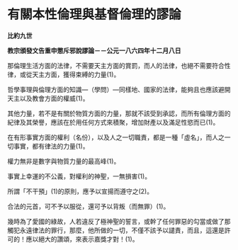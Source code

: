 # 有關本性倫理與基督倫理的謬論


**比約九世**

**教宗頒發文告重申懲斥邪說謬論－－公元一八六四年十二月八日**





那倫理生活方面的法律，不需要天主方面的賞罰，而人的法律，也絕不需要符合性律，或從天主方面，獲得束縛的力量(1)。

哲學事理與倫理方面的知識—（學問）—同樣地、國家的法律，能夠且也應該避開天主以及教會方面的權威(1)。

其他力量，若不是有關於物質方面的力量，那就不該受到承認，而所有倫理方面的紀律及其榮譽，應該在於用任何方式來積聚，增加財產以及滿足性慾而已(1)。

在有形事實方面的權利（名份），以及人之一切職責，都是一種「虛名」，而人之一切事實，都有律法的力量(1)。

權力無非是數字與物質力量的最高峰(1)。

事實上幸運的不公義，對權利的神聖，一無損害(1)。

所謂「不干預」(1)的原則，應予以宣揚而遵守之(2)。

合法的元首，可不予以服從，還可予以背叛（而無罪）(1)。

幾時為了愛國的綠故，人若違反了極神聖的誓言，或幹了任何罪惡的勾當或做了那觸犯永遠律法的罪行，那麼，他所做的一切，不僅不該予以譴責，而且，這還是許可的！應以絕大的讚頌，來表示嘉獎才對！(1)。

